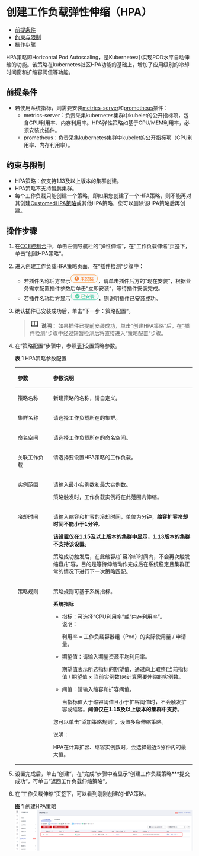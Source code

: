 # 创建工作负载弹性伸缩（HPA）<a name="cce_01_0208"></a>

-   [前提条件](#section194973810277)
-   [约束与限制](#section107429267459)
-   [操作步骤](#section12371183611583)

HPA策略即Horizontal Pod Autoscaling，是Kubernetes中实现POD水平自动伸缩的功能。该策略在kubernetes社区HPA功能的基础上，增加了应用级别的冷却时间窗和扩缩容阈值等功能。

## 前提条件<a name="section194973810277"></a>

-   若使用系统指标，则需要安装[metrics-server](metrics-server.md)和[prometheus](prometheus.md)插件：
    -   metrics-server：负责采集kubernetes集群中kubelet的公开指标项，包含CPU利用率、内存利用率。HPA弹性策略如基于CPU/MEM利用率，必须安装此插件。
    -   prometheus：负责采集kubernetes集群中kubelet的公开指标项（CPU利用率、内存利用率）。


## 约束与限制<a name="section107429267459"></a>

-   HPA策略：仅支持1.13及以上版本的集群创建。
-   HPA策略不支持鲲鹏集群。
-   每个工作负载只能创建一个策略，即如果您创建了一个HPA策略，则不能再对其创建[CustomedHPA策略](创建工作负载弹性伸缩（CustomedHPA）.md)或其他HPA策略，您可以删除该HPA策略后再创建。

## 操作步骤<a name="section12371183611583"></a>

1.  在[CCE控制台](https://console.huaweicloud.com/cce2.0/?utm_source=helpcenter)中，单击左侧导航栏的“弹性伸缩“，在“工作负载伸缩“页签下，单击“创建HPA策略“。
2.  进入创建工作负载HPA策略页面，在“插件检测“步骤中：
    -   若插件名称后方显示![](figures/zh-cn_image_0259716601.png)，请单击插件后方的“现在安装“，根据业务需求配置插件参数后单击“立即安装“，等待插件安装完成。
    -   若插件名称后方显示![](figures/zh-cn_image_0259714782.png)，则说明插件已安装成功。

3.  确认插件已安装成功后，单击“下一步：策略配置“。

    >![](public_sys-resources/icon-note.gif) **说明：** 
    >如果插件已提前安装成功，单击“创建HPA策略”后，在“插件检测“步骤中经过短暂检测后将直接进入“策略配置“步骤。

4.  在“策略配置“步骤中，参照[表1](#table8638121213265)设置策略参数。

    **表 1**  HPA策略参数配置

    <a name="table8638121213265"></a>
    <table><thead align="left"><tr id="row10638181262612"><th class="cellrowborder" valign="top" width="20.02%" id="mcps1.2.3.1.1"><p id="p1063821214265"><a name="p1063821214265"></a><a name="p1063821214265"></a>参数</p>
    </th>
    <th class="cellrowborder" valign="top" width="79.97999999999999%" id="mcps1.2.3.1.2"><p id="p1638181232617"><a name="p1638181232617"></a><a name="p1638181232617"></a>参数说明</p>
    </th>
    </tr>
    </thead>
    <tbody><tr id="row1922964644615"><td class="cellrowborder" valign="top" width="20.02%" headers="mcps1.2.3.1.1 "><p id="p9231104613468"><a name="p9231104613468"></a><a name="p9231104613468"></a>策略名称</p>
    </td>
    <td class="cellrowborder" valign="top" width="79.97999999999999%" headers="mcps1.2.3.1.2 "><p id="p285719544104"><a name="p285719544104"></a><a name="p285719544104"></a>新建策略的名称，请自定义。</p>
    </td>
    </tr>
    <tr id="row42961494311"><td class="cellrowborder" valign="top" width="20.02%" headers="mcps1.2.3.1.1 "><p id="p2714182116117"><a name="p2714182116117"></a><a name="p2714182116117"></a>集群名称</p>
    </td>
    <td class="cellrowborder" valign="top" width="79.97999999999999%" headers="mcps1.2.3.1.2 "><p id="p161283411302"><a name="p161283411302"></a><a name="p161283411302"></a>请选择工作负载所在的集群。</p>
    </td>
    </tr>
    <tr id="row12321131519262"><td class="cellrowborder" valign="top" width="20.02%" headers="mcps1.2.3.1.1 "><p id="p14322181522614"><a name="p14322181522614"></a><a name="p14322181522614"></a>命名空间</p>
    </td>
    <td class="cellrowborder" valign="top" width="79.97999999999999%" headers="mcps1.2.3.1.2 "><p id="p1950113815188"><a name="p1950113815188"></a><a name="p1950113815188"></a>请选择工作负载所在的命名空间。</p>
    </td>
    </tr>
    <tr id="row1063812126263"><td class="cellrowborder" valign="top" width="20.02%" headers="mcps1.2.3.1.1 "><p id="p15639812122620"><a name="p15639812122620"></a><a name="p15639812122620"></a>关联工作负载</p>
    </td>
    <td class="cellrowborder" valign="top" width="79.97999999999999%" headers="mcps1.2.3.1.2 "><p id="p1520317181911"><a name="p1520317181911"></a><a name="p1520317181911"></a>请选择要设置HPA策略的工作负载。</p>
    </td>
    </tr>
    <tr id="row6649879161231"><td class="cellrowborder" valign="top" width="20.02%" headers="mcps1.2.3.1.1 "><p id="p1769363161231"><a name="p1769363161231"></a><a name="p1769363161231"></a>实例范围</p>
    </td>
    <td class="cellrowborder" valign="top" width="79.97999999999999%" headers="mcps1.2.3.1.2 "><p id="p833113449476"><a name="p833113449476"></a><a name="p833113449476"></a>请输入最小实例数和最大实例数。</p>
    <p id="p9100682161231"><a name="p9100682161231"></a><a name="p9100682161231"></a>策略触发时，工作负载实例将在此范围内伸缩。</p>
    </td>
    </tr>
    <tr id="row22668444436"><td class="cellrowborder" valign="top" width="20.02%" headers="mcps1.2.3.1.1 "><p id="p426616448432"><a name="p426616448432"></a><a name="p426616448432"></a>冷却时间</p>
    </td>
    <td class="cellrowborder" valign="top" width="79.97999999999999%" headers="mcps1.2.3.1.2 "><p id="p1344913426116"><a name="p1344913426116"></a><a name="p1344913426116"></a>请输入缩容和扩容的冷却时间，单位为分钟，<strong id="b211841145615"><a name="b211841145615"></a><a name="b211841145615"></a>缩容扩容冷却时间不能小于1分钟</strong>。</p>
    <p id="p0735245104710"><a name="p0735245104710"></a><a name="p0735245104710"></a><strong id="b753810511926"><a name="b753810511926"></a><a name="b753810511926"></a>该设置仅在1.15及以上版本的集群中显示，1.13版本的集群不支持该设置。</strong></p>
    <p id="p142661744204313"><a name="p142661744204313"></a><a name="p142661744204313"></a>策略成功触发后，在此缩容/扩容冷却时间内，不会再次触发缩容/扩容，目的是等待伸缩动作完成后在系统稳定且集群正常的情况下进行下一次策略匹配。</p>
    </td>
    </tr>
    <tr id="row572593234714"><td class="cellrowborder" valign="top" width="20.02%" headers="mcps1.2.3.1.1 "><p id="p14725432104718"><a name="p14725432104718"></a><a name="p14725432104718"></a>策略规则</p>
    </td>
    <td class="cellrowborder" valign="top" width="79.97999999999999%" headers="mcps1.2.3.1.2 "><p id="p18192141410482"><a name="p18192141410482"></a><a name="p18192141410482"></a>策略规则可基于系统指标。</p>
    <p id="p1287715471508"><a name="p1287715471508"></a><a name="p1287715471508"></a><strong id="b18454121017616"><a name="b18454121017616"></a><a name="b18454121017616"></a>系统指标</strong></p>
    <a name="ul56611653205511"></a><a name="ul56611653205511"></a><ul id="ul56611653205511"><li>指标：可选择<span class="uicontrol" id="uicontrol17979142025717"><a name="uicontrol17979142025717"></a><a name="uicontrol17979142025717"></a>“CPU利用率”</span>或<span class="uicontrol" id="uicontrol48221818165719"><a name="uicontrol48221818165719"></a><a name="uicontrol48221818165719"></a>“内存利用率”</span>。<div class="note" id="note1751133503518"><a name="note1751133503518"></a><a name="note1751133503518"></a><span class="notetitle"> 说明： </span><div class="notebody"><p id="p12511735183515"><a name="p12511735183515"></a><a name="p12511735183515"></a>利用率 = 工作负载容器组（Pod）的实际使用量 / 申请量。</p>
    </div></div>
    </li><li>期望值：请输入期望资源平均利用率。<p id="p541111525356"><a name="p541111525356"></a><a name="p541111525356"></a>期望值表示所选指标的期望值，通过向上取整(当前指标值 / 期望值 × 当前实例数)来计算需要伸缩的实例数。</p>
    </li><li>阈值：请输入缩容和扩容阈值。<p id="p795694153617"><a name="p795694153617"></a><a name="p795694153617"></a>当指标值大于缩容阈值且小于扩容阈值时，不会触发扩容或缩容。<strong id="b5203123414405"><a name="b5203123414405"></a><a name="b5203123414405"></a>阈值仅在1.15及以上版本的集群中支持</strong>。</p>
    </li></ul>
    <p id="p162368519564"><a name="p162368519564"></a><a name="p162368519564"></a>您可以单击<span class="uicontrol" id="uicontrol14739184295617"><a name="uicontrol14739184295617"></a><a name="uicontrol14739184295617"></a>“添加策略规则”</span>，设置多条伸缩策略。</p>
    <div class="note" id="note766672912376"><a name="note766672912376"></a><a name="note766672912376"></a><span class="notetitle"> 说明： </span><div class="notebody"><p id="p4667729193716"><a name="p4667729193716"></a><a name="p4667729193716"></a>HPA在计算扩容、缩容实例数时，会选择最近5分钟内的最大值。</p>
    </div></div>
    </td>
    </tr>
    </tbody>
    </table>

5.  设置完成后，单击“创建“，在“完成“步骤中若显示“创建工作负载策略\*\*\*提交成功“，可单击“返回工作负载伸缩策略“。
6.  在“工作负载伸缩“页签下，可以看到刚刚创建的HPA策略。

    **图 1**  创建HPA策略<a name="fig196162491011"></a>  
    ![](figures/创建HPA策略.png "创建HPA策略")


